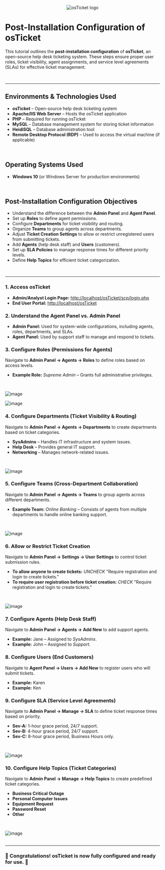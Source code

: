 <p align="center">
<img src="https://i.imgur.com/Clzj7Xs.png" alt="osTicket logo"/>
</p>



<h1>Post-Installation Configuration of osTicket</h1>
<p>This tutorial outlines the <strong>post-installation configuration</strong> of <strong>osTicket</strong>, an open-source help desk ticketing system. These steps ensure proper user roles, ticket visibility, agent assignments, and service level agreements (SLAs) for effective ticket management.</p>
<br />
<hr>

<h2>Environments & Technologies Used</h2>
<ul>
    <li><strong>osTicket</strong> – Open-source help desk ticketing system</li>
    <li><strong>Apache/IIS Web Server</strong> – Hosts the osTicket application</li>
    <li><strong>PHP</strong> – Required for running osTicket</li>
    <li><strong>MySQL</strong> – Database management system for storing ticket information</li>
    <li><strong>HeidiSQL</strong> – Database administration tool</li>
    <li><strong>Remote Desktop Protocol (RDP)</strong> – Used to access the virtual machine (if applicable)</li>
</ul>
<br />

<h2>Operating Systems Used</h2>
<ul>
    <li><strong>Windows 10</strong> (or Windows Server for production environments)</li>
</ul>
<br />

<h2>Post-Installation Configuration Objectives</h2>
<ul>
    <li>Understand the difference between the <strong>Admin Panel</strong> and <strong>Agent Panel</strong>.</li>
    <li>Set up <strong>Roles</strong> to define agent permissions.</li>
    <li>Configure <strong>Departments</strong> for ticket visibility and routing.</li>
    <li>Organize <strong>Teams</strong> to group agents across departments.</li>
    <li>Adjust <strong>Ticket Creation Settings</strong> to allow or restrict unregistered users from submitting tickets.</li>
    <li>Add <strong>Agents</strong> (help desk staff) and <strong>Users</strong> (customers).</li>
    <li>Set up <strong>SLA Policies</strong> to manage response times for different priority levels.</li>
    <li>Define <strong>Help Topics</strong> for efficient ticket categorization.</li>
</ul>
<br />

<hr>

<h3>1. Access osTicket</h3>
<ul>
    <li><strong>Admin/Analyst Login Page:</strong> <a href="http://localhost/osTicket/scp/login.php">http://localhost/osTicket/scp/login.php</a></li>
    <li><strong>End User Portal:</strong> <a href="http://localhost/osTicket">http://localhost/osTicket</a></li>
</ul>

<h3>2. Understand the Agent Panel vs. Admin Panel</h3>
<ul>
    <li><strong>Admin Panel:</strong> Used for system-wide configurations, including agents, roles, departments, and SLAs.</li>
    <li><strong>Agent Panel:</strong> Used by support staff to manage and respond to tickets.</li>
</ul>

<h3>3. Configure Roles (Permissions for Agents)</h3>
<p>Navigate to <strong>Admin Panel → Agents → Roles</strong> to define roles based on access levels.</p>
<ul>
    <li><strong>Example Role:</strong> <em>Supreme Admin</em> – Grants full administrative privileges.</li>
</ul>
<br />

![image](https://github.com/user-attachments/assets/2c2654b4-337e-44e5-93ec-63ed060fa73e)
<br />

![image](https://github.com/user-attachments/assets/fe668f49-66d3-4fc1-b1d7-f2de88ad2ed8)
<br />

<h3>4. Configure Departments (Ticket Visibility & Routing)</h3>
<p>Navigate to <strong>Admin Panel → Agents → Departments</strong> to create departments based on ticket categories.</p>
<ul>
    <li><strong>SysAdmins</strong> – Handles IT infrastructure and system issues.</li>
    <li><strong>Help Desk</strong> – Provides general IT support.</li>
    <li><strong>Networking</strong> – Manages network-related issues.</li>
</ul>
<br />

![image](https://github.com/user-attachments/assets/a3f2e545-ab3d-4af2-9e83-79ae91354321)
<br />


<h3>5. Configure Teams (Cross-Department Collaboration)</h3>
<p>Navigate to <strong>Admin Panel → Agents → Teams</strong> to group agents across different departments.</p>
<ul>
    <li><strong>Example Team:</strong> <em>Online Banking</em> – Consists of agents from multiple departments to handle online banking support.</li>
</ul>
<br />

![image](https://github.com/user-attachments/assets/a0e18d27-7000-4d9b-aa5f-b248065c909d)
<br />

<h3>6. Allow or Restrict Ticket Creation</h3>
<p>Navigate to <strong>Admin Panel → Settings → User Settings</strong> to control ticket submission rules.</p>
<ul>
    <li><strong>To allow anyone to create tickets:</strong> <em>UNCHECK</em> "Require registration and login to create tickets."</li>
    <li><strong>To require user registration before ticket creation:</strong> <em>CHECK</em> "Require registration and login to create tickets."</li>
</ul>
<br />

![image](https://github.com/user-attachments/assets/f8fd3599-d691-40b6-ba4c-e838cffdc1ab)
<br />

<h3>7. Configure Agents (Help Desk Staff)</h3>
<p>Navigate to <strong>Admin Panel → Agents → Add New</strong> to add support agents.</p>
<ul>
    <li><strong>Example:</strong> Jane – Assigned to <em>SysAdmins</em>.</li>
    <li><strong>Example:</strong> John – Assigned to <em>Support</em>.</li>
</ul>

<h3>8. Configure Users (End Customers)</h3>
<p>Navigate to <strong>Agent Panel → Users → Add New</strong> to register users who will submit tickets.</p>
<ul>
    <li><strong>Example:</strong> Karen</li>
    <li><strong>Example:</strong> Ken</li>
</ul>

<h3>9. Configure SLA (Service Level Agreements)</h3>
<p>Navigate to <strong>Admin Panel → Manage → SLA</strong> to define ticket response times based on priority.</p>
<ul>
    <li><strong>Sev-A:</strong> 1-hour grace period, 24/7 support.</li>
    <li><strong>Sev-B:</strong> 4-hour grace period, 24/7 support.</li>
    <li><strong>Sev-C:</strong> 8-hour grace period, Business Hours only.</li>
</ul>
<br />

![image](https://github.com/user-attachments/assets/3b30245c-6c18-43d1-92d3-ac6b9ceff78b)
<br />

<h3>10. Configure Help Topics (Ticket Categories)</h3>
<p>Navigate to <strong>Admin Panel → Manage → Help Topics</strong> to create predefined ticket categories.</p>
<ul>
    <li><strong>Business Critical Outage</strong></li>
    <li><strong>Personal Computer Issues</strong></li>
    <li><strong>Equipment Request</strong></li>
    <li><strong>Password Reset</strong></li>
    <li><strong>Other</strong></li>
</ul>
<br />

![image](https://github.com/user-attachments/assets/fe905d87-30d2-41e6-b1d0-9cc661f63e3b)
<br />
<br />
<hr>

<h3>🎉 Congratulations! osTicket is now fully configured and ready for use. 🎉</h3>

</body>
</html>

